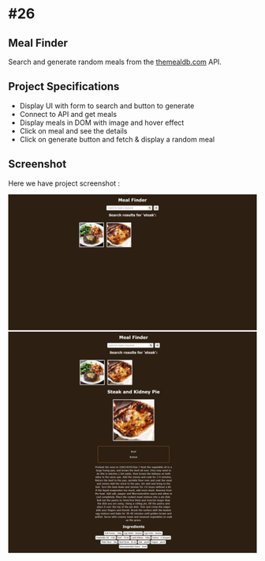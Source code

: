 # #26

## Meal Finder
Search and generate random meals from the [themealdb.com](www.themealdb.com) API.

## Project Specifications
- Display UI with form to search and button to generate
- Connect to API and get meals
- Display meals in DOM with image and hover effect
- Click on meal and see the details
- Click on generate button and fetch & display a random meal

## Screenshot
Here we have project screenshot :

![screenshot](screenshot.jpeg)
![screenshot2](screenshot2.jpeg)